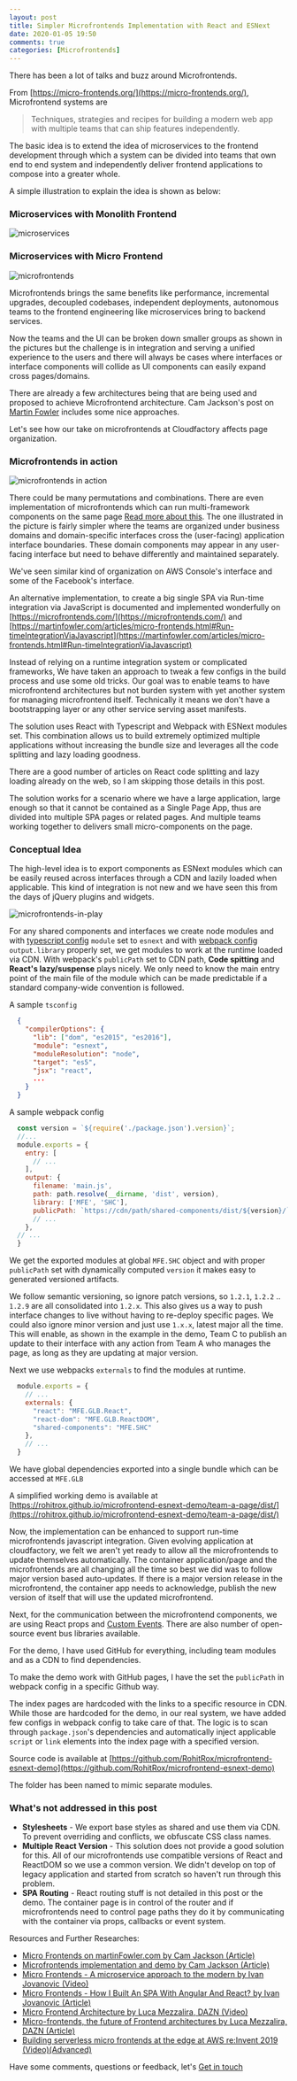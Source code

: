 ```yaml
---
layout: post
title: Simpler Microfrontends Implementation with React and ESNext
date: 2020-01-05 19:50
comments: true
categories: [Microfrontends]
---
```


There has been a lot of talks and buzz around Microfrontends.

From [https://micro-frontends.org/](https://micro-frontends.org/), Microfrontend systems are

> Techniques, strategies and recipes for building a modern web app with multiple teams that can ship features independently.

The basic idea is to extend the idea of microservices to the frontend development through which a system can be divided into teams that own end to end system and independently deliver frontend applications to compose into a greater whole.

A simple illustration to explain the idea is shown as below:

### Microservices with Monolith Frontend
![microservices](/images/microfrontends-1.png)

### Microservices with Micro Frontend
![microfrontends](/images/microfrontends-2.png)

Microfrontends brings the same benefits like performance, incremental upgrades, decoupled codebases, independent deployments, autonomous teams to the frontend engineering like microservices bring to backend services.

Now the teams and the UI can be broken down smaller groups as shown in the pictures but the challenge is in integration and serving a unified experience to the users and there will always be cases where interfaces or interface components will collide as UI components can easily expand cross pages/domains.

There are already a few architectures being that are being used and proposed to achieve Microfrontend architecture. Cam Jackson's post on [Martin Fowler](https://martinfowler.com/articles/micro-frontends.html#TheExample) includes some nice approaches.

Let's see how our take on microfrontends at Cloudfactory affects page organization.

<!-- more -->

### Microfrontends in action
![microfrontends in action](/images/microfrontends-3.png)

There could be many permutations and combinations. There are even implementation of microfrontends which can run multi-framework components on the same page [Read more about this](https://ivanjov.com/micro-frontends-how-i-built-a-spa-with-angular-and-react/). The one illustrated in the picture is fairly simpler where the teams are organized under business domains and domain-specific interfaces cross the (user-facing) application interface boundaries. These domain components may appear in any user-facing interface but need to behave differently and maintained separately.

We've seen similar kind of organization on AWS Console's interface and some of the Facebook's interface.

An alternative implementation, to create a big single SPA via Run-time integration via JavaScript is documented and implemented wonderfully on [https://microfrontends.com/](https://microfrontends.com/) and [https://martinfowler.com/articles/micro-frontends.html#Run-timeIntegrationViaJavascript](https://martinfowler.com/articles/micro-frontends.html#Run-timeIntegrationViaJavascript)

Instead of relying on a runtime integration system or complicated frameworks, We have taken an approach to tweak a few configs in the build process and use some old tricks. Our goal was to enable teams to have microfrontend architectures but not burden system with yet another system for managing microfrontend itself. Technically it means we don't have a bootstrapping layer or any other service serving asset manifests.

The solution uses React with Typescript and Webpack with ESNext modules set. This combination allows us to build extremely optimized multiple applications without increasing the bundle size and leverages all the code splitting and lazy loading goodness.

There are a good number of articles on React code splitting and lazy loading already on the web, so I am skipping those details in this post.

The solution works for a scenario where we have a large application, large enough so that it cannot be contained as a Single Page App, thus are divided into multiple SPA pages or related pages. And multiple teams working together to delivers small micro-components on the page.

### Conceptual Idea

The high-level idea is to export components as ESNext modules which can be easily reused across interfaces through a CDN and lazily loaded when applicable. This kind of integration is not new and we have seen this from the days of jQuery plugins and widgets.

![microfrontends-in-play](/images/microfrontends-4.png)

For any shared components and interfaces we create node modules and with [typescript config](https://www.typescriptlang.org/docs/handbook/tsconfig-json.html) `module` set to `esnext` and with [webpack config](https://webpack.js.org/configuration) `output.library` properly set, we get modules to work at the runtime loaded via CDN. With webpack's `publicPath` set to CDN path, **Code spitting** and **React's lazy/suspense** plays nicely. We only need to know the main entry point of the main file of the module which can be made predictable if a standard company-wide convention is followed.

A sample `tsconfig`

```json
  {
    "compilerOptions": {
      "lib": ["dom", "es2015", "es2016"],
      "module": "esnext",
      "moduleResolution": "node",
      "target": "es5",
      "jsx": "react",
      ...
    }
  }
```

A sample webpack config

```js
  const version = `${require('./package.json').version}`;
  //...
  module.exports = {
    entry: [
      // ...
    ],
    output: {
      filename: 'main.js',
      path: path.resolve(__dirname, 'dist', version),
      library: ['MFE', 'SHC'],
      publicPath: `https://cdn/path/shared-components/dist/${version}/`,
      // ...
    },
  // ...
  }

```

We get the exported modules at global `MFE.SHC` object and with proper `publicPath` set with dynamically computed `version` it makes easy to generated versioned artifacts.

We follow semantic versioning, so ignore patch versions, so `1.2.1`, `1.2.2` .. `1.2.9` are all consolidated into `1.2.x`. This also gives us a way to push interface changes to live without having to re-deploy specific pages. We could also ignore minor version and just use `1.x.x`, latest major all the time. This will enable, as shown in the example in the demo, Team C to publish an update to their interface with any action from Team A who manages the page, as long as they are updating at major version.

Next we use webpacks `externals` to find the modules at runtime.

```js
  module.exports = {
    // ...
    externals: {
      "react": "MFE.GLB.React",
      "react-dom": "MFE.GLB.ReactDOM",
      "shared-components": "MFE.SHC"
    },
    // ...
  }

```

We have global dependencies exported into a single bundle which can be accessed at `MFE.GLB`

A simplified working demo is available at [https://rohitrox.github.io/microfrontend-esnext-demo/team-a-page/dist/](https://rohitrox.github.io/microfrontend-esnext-demo/team-a-page/dist/)

Now, the implementation can be enhanced to support run-time microfrontends javascript integration. Given evolving application at cloudfactory, we felt we aren't yet ready to allow all the microfrontends to update themselves automatically. The container application/page and the microfrontends are all changing all the time so best we did was to follow major version based auto-updates. If there is a major version release in the microfrontend, the container app needs to acknowledge, publish the new version of itself that will use the updated microfrontend.

Next, for the communication between the microfrontend components, we are using React props and [Custom Events](https://developer.mozilla.org/en-US/docs/Web/Guide/Events/Creating_and_triggering_events). There are also number of open-source event bus libraries available.

For the demo, I have used GitHub for everything, including team modules and as a CDN to find dependencies.

To make the demo work with GitHub pages, I have the set the `publicPath` in webpack config in a specific Github way.

The index pages are hardcoded with the links to a specific resource in CDN. While those are hardcoded for the demo, in our real system, we have added few configs in webpack config to take care of that. The logic is to scan through `package.json`'s dependencies and automatically inject applicable `script` or `link` elements into the index page with a specified version.

Source code is available at [https://github.com/RohitRox/microfrontend-esnext-demo](https://github.com/RohitRox/microfrontend-esnext-demo)

The folder has been named to mimic separate modules.

### What's not addressed in this post

  - **Stylesheets** - We export base styles as shared and use them via CDN. To prevent overriding and conflicts, we obfuscate CSS class names.
  - **Multiple React Version** - This solution does not provide a good solution for this. All of our microfrontends use compatible versions of React and ReactDOM so we use a common version. We didn't develop on top of legacy application and started from scratch so haven't run through this problem.
  - **SPA Routing** - React routing stuff is not detailed in this post or the demo. The container page is in control of the router and if microfrontends need to control page paths they do it by communicating with the container via props, callbacks or event system.

Resources and Further Researches:

  - [Micro Frontends on martinFowler.com by Cam Jackson (Article)](https://martinfowler.com/articles/micro-frontends.html)
  - [Microfrontends implementation and demo by Cam Jackson (Article)](https://microfrontends.com/)
  - [Micro Frontends - A microservice approach to the modern by Ivan Jovanovic (Video)](https://vimeo.com/372248526)
  - [Micro Frontends - How I Built An SPA With Angular And React? by Ivan Jovanovic (Article)](https://www.ivanjov.com/micro-frontends-how-i-built-a-spa-with-angular-and-react/)
  - [Micro Frontend Architecture by Luca Mezzalira, DAZN (Video)](https://www.youtube.com/watch?v=BuRB3djraeM)
  - [Micro-frontends, the future of Frontend architectures by Luca Mezzalira, DAZN (Article)](https://medium.com/dazn-tech/micro-frontends-the-future-of-frontend-architectures-5867ceded39a)
  - [Building serverless micro frontends at the edge at AWS re:Invent 2019 (Video)(Advanced)](https://youtube.com/watch?v=fT-5RHTtFNgs)

Have some comments, questions or feedback, let's [Get in touch](https://twitter.com/roxxypoxxy)
